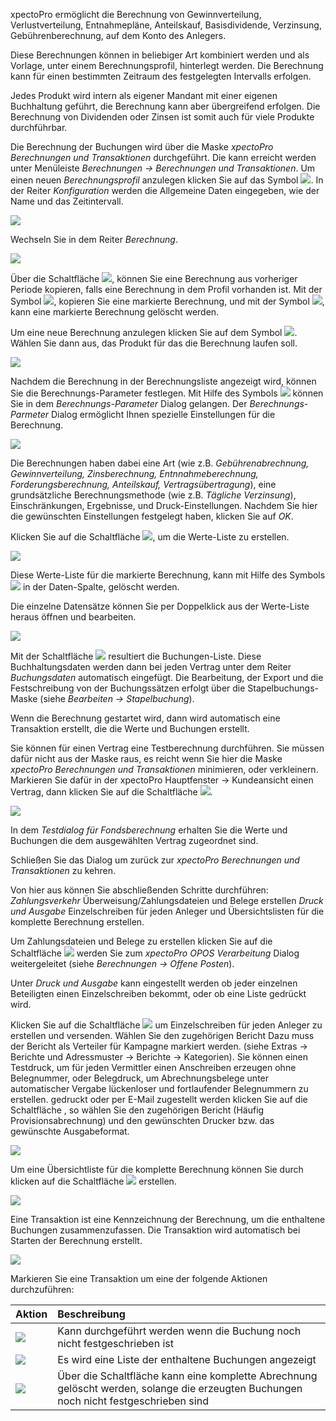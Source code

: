xpectoPro ermöglicht die Berechnung von Gewinnverteilung, Verlustverteilung, Entnahmepläne, Anteilskauf, Basisdividende, Verzinsung, Gebührenberechnung, auf dem Konto des Anlegers.

Diese Berechnungen können in beliebiger Art kombiniert werden und als Vorlage, unter einem Berechnungsprofil, hinterlegt werden.  Die Berechnung kann für einen bestimmten Zeitraum des festgelegten Intervalls erfolgen.

 Jedes Produkt wird intern als eigener Mandant mit einer eigenen Buchhaltung geführt, die Berechnung kann aber übergreifend erfolgen. Die Berechnung von Dividenden oder Zinsen ist somit auch für viele Produkte  durchführbar.
 
 Die Berechnung der Buchungen wird über die Maske *xpectoPro Berechnungen und Transaktionen*
durchgeführt. Die kann erreicht werden unter Menüleiste *Berechnungen → Berechnungen und Transaktionen*.
Um einen neuen *Berechnungsprofil* anzulegen klicken Sie auf das Symbol ![](http://xpecto.github.io/docs/img/img_1441197553235.png).
In der Reiter *Konfiguration* werden die Allgemeine Daten eingegeben, wie der Name und das Zeitintervall.

![](http://xpecto.github.io/docs/img/img_1441196703230.png)

Wechseln Sie in dem Reiter *Berechnung*. 

![](http://xpecto.github.io/docs/img/img_1441198492709.png)

Über die Schaltfläche ![](http://xpecto.github.io/docs/img/img_1441197372050.png), können Sie eine Berechnung aus vorheriger Periode kopieren, falls eine Berechnung in dem Profil vorhanden ist.
Mit der Symbol ![](http://xpecto.github.io/docs/img/img_1441197398657.png), kopieren Sie eine markierte Berechnung, und mit der Symbol ![](http://xpecto.github.io/docs/img/img_1441197418881.png), kann eine markierte Berechnung gelöscht werden.

Um eine neue Berechnung anzulegen klicken Sie auf dem Symbol ![](http://xpecto.github.io/docs/img/img_1441108798517.png). Wählen Sie dann  aus, das Produkt für das die Berechnung laufen soll.

![](http://xpecto.github.io/docs/img/img_1441198576702.png)

Nachdem die Berechnung in der Berechnungsliste angezeigt wird, können Sie die Berechnungs-Parameter festlegen. Mit Hilfe des Symbols ![](http://xpecto.github.io/docs/img/img_1441188262764.png) können Sie in dem *Berechnungs-Parameter* Dialog gelangen. Der *Berechnungs-Parmeter* Dialog ermöglicht Ihnen spezielle Einstellungen für die Berechnung. 

![](http://xpecto.github.io/docs/img/img_1441198751659.png)

Die Berechnungen haben dabei eine Art (wie z.B. *Gebührenabrechnung, Gewinnverteilung, Zinsberechnung, Entnnahmeberechnung, Forderungsberechnung, Anteilskauf, Vertragsübertragung*), eine grundsätzliche Berechnungsmethode (wie z.B. *Tägliche Verzinsung*), Einschränkungen, Ergebnisse,  und Druck-Einstellungen. 
Nachdem Sie hier die gewünschten Einstellungen festgelegt haben,  klicken Sie auf *OK*.

Klicken Sie auf die Schaltfläche ![](http://xpecto.github.io/docs/img/img_1441121273470.png), um die Werte-Liste zu erstellen. 

![](http://xpecto.github.io/docs/img/img_1441199916775.png)

Diese Werte-Liste für die markierte Berechnung, kann mit Hilfe des Symbols ![](http://xpecto.github.io/docs/img/img_1441197139978.png) in der Daten-Spalte, gelöscht werden.

Die einzelne Datensätze können Sie per Doppelklick aus der Werte-Liste heraus öffnen und bearbeiten. 

![](http://xpecto.github.io/docs/img/img_1441204665555.png)

Mit der Schaltfläche ![](http://xpecto.github.io/docs/img/img_1441187895311.png) resultiert die Buchungen-Liste. Diese Buchhaltungsdaten werden dann bei jeden Vertrag unter dem Reiter *Buchungsdaten* automatisch eingefügt. Die Bearbeitung, der Export und die Festschreibung von der Buchungssätzen erfolgt über die Stapelbuchungs-Maske (siehe *Bearbeiten → Stapelbuchung*).

Wenn die Berechnung gestartet wird, dann wird automatisch eine Transaktion erstellt, die die Werte und Buchungen erstellt. 


Sie können für einen Vertrag eine Testberechnung durchführen. Sie müssen dafür nicht aus der Maske raus, es reicht wenn Sie hier die Maske *xpectoPro Berechnungen und Transaktionen* minimieren, oder verkleinern. 
Markieren Sie dafür in der xpectoPro Hauptfenster → Kundeansicht einen Vertrag, dann klicken Sie auf die Schaltfläche ![](http://xpecto.github.io/docs/img/img_1441205184520.png). 

![](http://xpecto.github.io/docs/img/img_1441199681398.png)

In dem *Testdialog für Fondsberechnung* erhalten Sie die Werte und Buchungen die dem ausgewählten Vertrag zugeordnet sind. 

Schließen Sie das Dialog um zurück zur *xpectoPro Berechnungen und Transaktionen* zu kehren.

Von hier aus können Sie abschließenden Schritte durchführen:
*Zahlungsverkehr* Überweisung/Zahlungsdateien und Belege erstellen 
*Druck und Ausgabe* Einzelschreiben für jeden Anleger und Übersichtslisten für die komplette Berechnung erstellen.


Um Zahlungsdateien und Belege zu erstellen klicken Sie auf die Schaltfläche ![](http://xpecto.github.io/docs/img/img_1441187959011.png) werden Sie zum  *xpectoPro OPOS Verarbeitung* Dialog weitergeleitet (siehe *Berechnungen → Offene Posten*). 

Unter *Druck und Ausgabe* kann eingestellt werden ob jeder einzelnen Beteiligten einen Einzelschreiben bekommt, oder ob eine Liste gedrückt wird.

Klicken Sie auf die Schaltfläche ![](http://xpecto.github.io/docs/img/img_1441187997984.png) um Einzelschreiben für jeden Anleger zu erstellen und versenden. Wählen Sie den zugehörigen Bericht
Dazu muss der Bericht als Verteiler für Kampagne markiert werden. (siehe Extras → Berichte und Adressmuster → Berichte → Kategorien).
Sie können einen Testdruck, um für jeden Vermittler einen Anschreiben erzeugen ohne Belegnummer, oder Belegdruck, um Abrechnungsbelege unter automatischer Vergabe lückenloser und fortlaufender Belegnummern zu erstellen.
gedruckt oder per E-Mail zugestellt werden klicken Sie auf die Schaltfläche , so wählen Sie den zugehörigen Bericht (Häufig Provisionsabrechnung) und den gewünschten Drucker bzw. das gewünschte Ausgabeformat.

![](http://xpecto.github.io/docs/img/img_1441360646363.png)

Um eine Übersichtliste für die komplette Berechnung können Sie durch klicken auf die Schaltfläche ![](http://xpecto.github.io/docs/img/img_1441188040541.png) erstellen.

![](http://xpecto.github.io/docs/img/img_1441360701050.png)

Eine Transaktion ist eine Kennzeichnung der Berechnung, um die enthaltene Buchungen zusammenzufassen. Die Transaktion wird automatisch bei Starten der Berechnung erstellt.

![](http://xpecto.github.io/docs/img/img_1441364859005.png)

Markieren Sie eine Transaktion um eine der folgende Aktionen durchzuführen:

| Aktion           |    Beschreibung     |  
| ------------- |:-------------| 
| ![](http://xpecto.github.io/docs/img/img_1441366232699.png)     |  Kann durchgeführt werden wenn die Buchung noch nicht festgeschrieben ist| 
| ![](http://xpecto.github.io/docs/img/img_1441366314917.png)   |  Es wird eine Liste der enthaltene Buchungen angezeigt| 
| ![](http://xpecto.github.io/docs/img/img_1441366201137.png)     | Über die Schaltfläche kann eine komplette Abrechnung gelöscht werden, solange die erzeugten Buchungen noch nicht festgeschrieben sind | 



